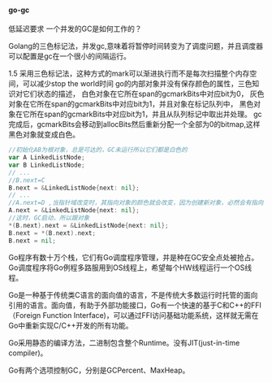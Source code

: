 #### go-gc

低延迟要求
一个并发的GC是如何工作的？

Golang的三色标记法，并发gc,意味着将暂停时间转变为了调度问题，并且调度器可以配置是gc在一个很小的间隔运行。

   1.5 采用三色标记法，这种方式的mark可以渐进执行而不是每次扫描整个内存空间，可以减少stop the world时间
   go的内部对象并没有保存颜色的属性，三色知识对它们状态的描述，
   白色对象在它所在span的gcmarkBits中对应bit为0，
   灰色对象在它所在span的gcmarkBits中对应bit为1，并且对象在标记队列中，
   黑色对象在它所在span的gcmarkBits中对应bit为1，并且从队列标记中取出并处理。
   gc完成后，gcmarkBits会移动到allocBits然后重新分配一个全部为0的bitmap,这样黑色对象就变成白色。

   
```go
//初始化AB为根对象，总是可达的，GC未运行所以它们都是白色的
var A LinkedListNode;
var B LinkedListNode; 
// ...
//B.next=C
B.next = &LinkedListNode{next: nil}; 
// ...
//A.next=D ,当指针域改变时，其指向对象的颜色就会改变，因为创建新对象，必然会有指向它的指针，所以新对象会被上色
A.next = &LinkedListNode{next: nil}; 
//这时，GC启动，所以跟对象
*(B.next).next = &LinkedListNode{next: nil};
B.next = *(B.next).next;
B.next = nil;
```


Go程序有数十万个栈，它们有Go调度程序管理，并是种在GC安全点处被抢占。Go调度程序将Go例程多路服用到OS线程上，希望每个HW线程运行一个OS线程。

Go是一种基于传统类C语言的面向值的语言，不是传统大多数运行时托管的面向引用的语言。面向值，有助于外部功能接口，Go有一个快速的基于C和C++的FFI（Foreign Function Interface)，可以通过FFI访问基础功能系统，这样就无需在Go中重新实现C/C++开发的所有功能。

Go采用静态的编译方法，二进制包含整个Runtime。没有JIT(just-in-time compiler)。

Go有两个选项控制GC，分别是GCPercent、MaxHeap。